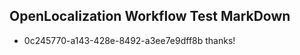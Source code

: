 ## OpenLocalization Workflow Test MarkDown
* 0c245770-a143-428e-8492-a3ee7e9dff8b thanks!

<!--HONumber=Jul16_HO5-->


